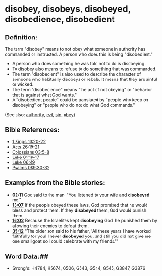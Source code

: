 # disobey, disobeys, disobeyed, disobedience, disobedient #

## Definition: ##

The term "disobey" means to not obey what someone in authority has commanded or instructed. A person who does this is being "disobedient."

* A person who does something he was told not to do is disobeying.
* To disobey also means to refuse to do something that was commanded.
* The term "disobedient" is also used to describe the character of someone who habitually disobeys or rebels. It means that they are sinful or wicked.
* The term "disobedience" means "the act of not obeying" or "behavior that is against what God wants."
* A "disobedient people" could be translated by "people who keep on disobeying" or "people who do not do what God commands."

(See also: [authority](../kt/authority.md), [evil](../kt/evil.md), [sin](../kt/sin.md), [obey](obey.md))

## Bible References: ##

* [1 Kings 13:20-22](rc://en/tn/help/1ki/13/20)
* [Acts 26:19-21](rc://en/tn/help/act/26/19)
* [Colossians 03:5-8](rc://en/tn/help/col/03/05)
* [Luke 01:16-17](rc://en/tn/help/luk/01/16)
* [Luke 06:49](rc://en/tn/help/luk/06/49)
* [Psalms 089:30-32](rc://en/tn/help/psa/089/030)

## Examples from the Bible stories: ##

* __[02:11](rc://en/tn/help/obs/02/11)__ God said to the man, "You listened to your wife and __disobeyed__  me."
* __[13:07](rc://en/tn/help/obs/13/07)__ If the people obeyed these laws, God promised that he would bless and protect them. If they __disobeyed__  them, God would punish them.
* __[16:02](rc://en/tn/help/obs/16/02)__ Because the Israelites kept __disobeying__  God, he punished them by allowing their enemies to defeat them.
* __[35:12](rc://en/tn/help/obs/35/12)__ "The older son said to his father, 'All these years I have worked faithfully for you! I never __disobeyed__  you, and still you did not give me one small goat so I could celebrate with my friends.'"

## Word Data:##

* Strong's: H4784, H5674, G506, G543, G544, G545, G3847, G3876
